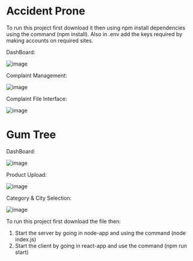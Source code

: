# Accident Prone

To run this project first download it then using npm install dependencies using the command (npm install). Also in .env add the keys required by making accounts on required sites.

DashBoard:

![image](https://github.com/Kanishk-Dukia/Minor_Project_14/assets/96687742/56fb3af2-b271-4901-a380-5936b21f66c1)


Complaint Management:

![image](https://github.com/Kanishk-Dukia/Minor_Project_14/assets/96687742/45f145d6-79e0-4e5e-8ebb-a7f2e863df17)

Complaint File Interface: 

![image](https://github.com/Kanishk-Dukia/Minor_Project_14/assets/96687742/4c462632-3bb9-4773-8347-4ee862397f25)



# Gum Tree

DashBoard:

![image](https://github.com/Kanishk-Dukia/Minor_Project_14/assets/96687742/25bc9ad2-2672-4d91-ac8b-83a4b1df764e)

Product Upload:

![image](https://github.com/Kanishk-Dukia/Minor_Project_14/assets/96687742/c5f273b4-a771-4fcc-9ee5-8bbb9cbeb921)

Category & City Selection:

![image](https://github.com/Kanishk-Dukia/Minor_Project_14/assets/96687742/fc57bd69-48e1-4d78-8752-b65b48a34e5c)


To run this project first download the file then:

1. Start the server by going in node-app and using the command (node index.js)
2. Start the client by going in react-app and use the command (npm run start)
